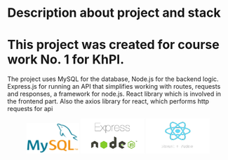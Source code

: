 # Description about project and stack 

# This project was created for course work No. 1 for KhPI. 

The project uses MySQL for the database, 
Node.js for the backend logic. 
Express.js for running an API that simplifies working with routes, requests and responses, a framework for node.js. 
React library which is involved in the frontend part. Also the axios library for react, which performs http requests for api


<p align="center">
  <img src="photos/90px-MySQL_logo.svg.png" alt="MySQL Logo" width="120" height="70"/>
  <img src="photos/image_no_background.png" alt="Node.js Logo" width="145" height="80"/>
  <img src="photos/image_react_no_background_v2.png" alt="Node.js Logo" width="145" height="80"/>
</p>
